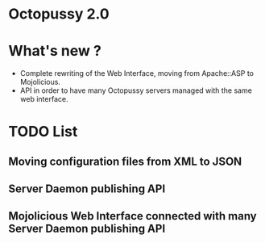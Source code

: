 Octopussy 2.0
=============

# What's new ?

  * Complete rewriting of the Web Interface, moving from Apache::ASP to Mojolicious.
  * API in order to have many Octopussy servers managed with the same web interface.

# TODO List

## Moving configuration files from XML to JSON
  
## Server Daemon publishing API

## Mojolicious Web Interface connected with many Server Daemon publishing API


